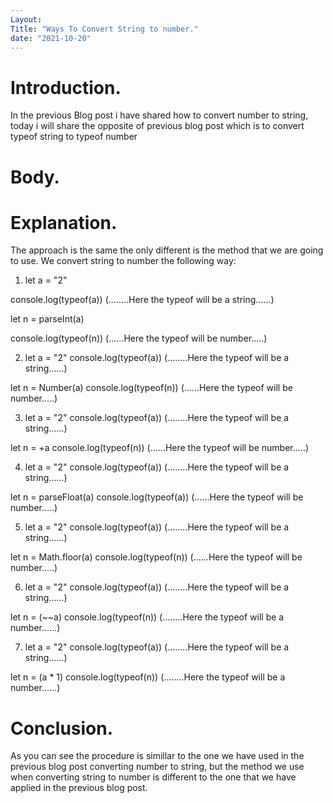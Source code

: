 ```yaml
---
Layout: 
Title: "Ways To Convert String to number."
date: "2021-10-20"
---
```


# Introduction.

In the previous Blog post i have shared how to convert number to string, today i will share the opposite of previous blog post which is to convert typeof string to typeof number

# Body.

# Explanation.

The approach is the same the only different is the method that we are going to use. We convert string to number the following way:


1. let a = "2"

console.log(typeof(a))    (........Here the typeof will be a string......)

let n = parseInt(a)

console.log(typeof(n))         (......Here the typeof will be number.....) 


2. let a = "2"
console.log(typeof(a))    (........Here the typeof will be a string......)


let n = Number(a)
console.log(typeof(n)) (......Here the typeof will be number.....) 


3. let a = "2"
console.log(typeof(a))      (........Here the typeof will be a string......)

let n = +a
console.log(typeof(n))    (......Here the typeof will be number.....) 


4. let a = "2"
console.log(typeof(a))     (........Here the typeof will be a string......)

let n = parseFloat(a)
console.log(typeof(a))        (......Here the typeof will be number.....) 

5. let a = "2"
console.log(typeof(a))      (........Here the typeof will be a string......)

let n = Math.floor(a)
console.log(typeof(n))     (......Here the typeof will be number.....) 

6.  let a = "2"
console.log(typeof(a))     (........Here the typeof will be a string......)

let n = (~~a)
console.log(typeof(n))     (........Here the typeof will be a number......)


7.  let a = "2"
console.log(typeof(a))    (........Here the typeof will be a string......)

let n = (a * 1)
console.log(typeof(n))   (........Here the typeof will be a number......)


# Conclusion.

As you can see the procedure is simillar to the one we have used in the previous blog post converting number to string, but the method we use when converting string to number is different to the one that we have applied in the previous blog post.